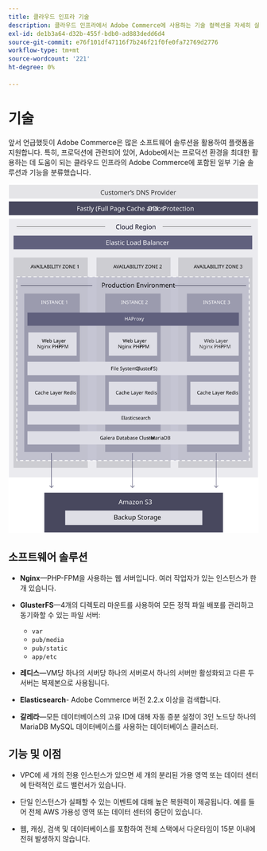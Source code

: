 ```yaml
---
title: 클라우드 인프라 기술
description: 클라우드 인프라에서 Adobe Commerce에 사용하는 기술 컬렉션을 자세히 살펴봅니다.
exl-id: de1b3a64-d32b-455f-bdb0-ad883dedd6d4
source-git-commit: e76f101df47116f7b246f21f0fe0fa72769d2776
workflow-type: tm+mt
source-wordcount: '221'
ht-degree: 0%

---
```


# 기술

앞서 언급했듯이 Adobe Commerce은 많은 소프트웨어 솔루션을 활용하여 플랫폼을 지원합니다. 특히, 프로덕션에 관련되어 있어, Adobe에서는 프로덕션 환경을 최대한 활용하는 데 도움이 되는 클라우드 인프라의 Adobe Commerce에 포함된 일부 기술 솔루션과 기능을 분류했습니다.

![클라우드 인프라 기술에 대한 Adobe Commerce을 보여주는 다이어그램](../../../assets/playbooks/infrastructure-technology.svg)

## 소프트웨어 솔루션

- **Nginx**—PHP-FPM을 사용하는 웹 서버입니다. 여러 작업자가 있는 인스턴스가 한 개 있습니다.

- **GlusterFS**—4개의 디렉토리 마운트를 사용하여 모든 정적 파일 배포를 관리하고 동기화할 수 있는 파일 서버:
   - `var`
   - `pub/media`
   - `pub/static`
   - `app/etc`

- **레디스**—VM당 하나의 서버당 하나의 서버로서 하나의 서버만 활성화되고 다른 두 서버는 복제본으로 사용됩니다.

- **Elasticsearch**- Adobe Commerce 버전 2.2.x 이상을 검색합니다.

- **갈레라**—모든 데이터베이스의 고유 ID에 대해 자동 증분 설정이 3인 노드당 하나의 MariaDB MySQL 데이터베이스를 사용하는 데이터베이스 클러스터.

## 기능 및 이점

- VPC에 세 개의 전용 인스턴스가 있으면 세 개의 분리된 가용 영역 또는 데이터 센터에 탄력적인 로드 밸런서가 있습니다.

- 단일 인스턴스가 실패할 수 있는 이벤트에 대해 높은 복원력이 제공됩니다. 예를 들어 전체 AWS 가용성 영역 또는 데이터 센터의 중단이 있습니다.

- 웹, 캐싱, 검색 및 데이터베이스를 포함하여 전체 스택에서 다운타임이 15분 이내에 전혀 발생하지 않습니다.
